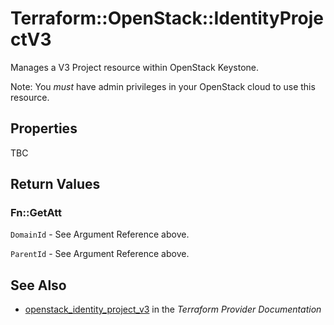 # Terraform::OpenStack::IdentityProjectV3

Manages a V3 Project resource within OpenStack Keystone.

Note: You _must_ have admin privileges in your OpenStack cloud to use
this resource.

## Properties

TBC

## Return Values

### Fn::GetAtt

`DomainId` - See Argument Reference above.

`ParentId` - See Argument Reference above.

## See Also

* [openstack_identity_project_v3](https://www.terraform.io/docs/providers/openstack/r/identity_project_v3.html) in the _Terraform Provider Documentation_